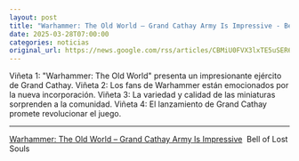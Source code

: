 ```yaml
---
layout: post
title: "Warhammer: The Old World – Grand Cathay Army Is Impressive - Bell of Lost Souls"
date: 2025-03-28T07:00:00
categories: noticias
original_url: https://news.google.com/rss/articles/CBMiU0FVX3lxTE5uSER6bDBQaUNiVkpVZmMxLU14UFctbEZPS0Vvc3hfMkJMRHA2cXR5RWFVRF8yUzFzdHJmU0ZSdEpzOFRGU1YzdW83QWEwOGQ1TjhV?oc=5
---
```



Viñeta 1: "Warhammer: The Old World" presenta un impresionante ejército de Grand Cathay.
Viñeta 2: Los fans de Warhammer están emocionados por la nueva incorporación.
Viñeta 3: La variedad y calidad de las miniaturas sorprenden a la comunidad.
Viñeta 4: El lanzamiento de Grand Cathay promete revolucionar el juego.


---


[Warhammer: The Old World – Grand Cathay Army Is Impressive](https://news.google.com/rss/articles/CBMiU0FVX3lxTE5uSER6bDBQaUNiVkpVZmMxLU14UFctbEZPS0Vvc3hfMkJMRHA2cXR5RWFVRF8yUzFzdHJmU0ZSdEpzOFRGU1YzdW83QWEwOGQ1TjhV?oc=5)  Bell of Lost Souls